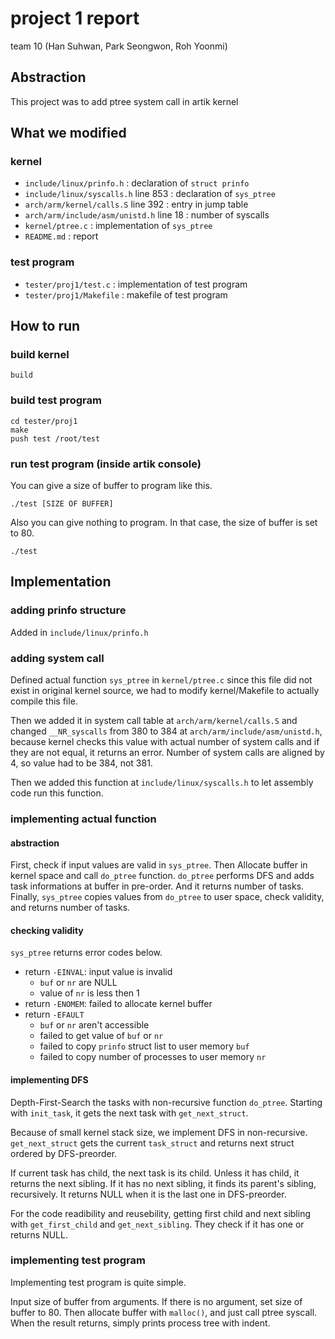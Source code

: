 # project 1 report
team 10 (Han Suhwan, Park Seongwon, Roh Yoonmi)

## Abstraction

This project was to add ptree system call in artik kernel


## What we modified

### kernel

* `include/linux/prinfo.h` : declaration of `struct prinfo`
* `include/linux/syscalls.h` line 853 : declaration of `sys_ptree`
* `arch/arm/kernel/calls.S` line 392 : entry in jump table
* `arch/arm/include/asm/unistd.h` line 18 : number of syscalls
* `kernel/ptree.c` : implementation of `sys_ptree`
* `README.md` : report

### test program

* `tester/proj1/test.c` : implementation of test program
* `tester/proj1/Makefile` : makefile of test program


## How to run

### build kernel

```
build
```

### build test program

```
cd tester/proj1
make
push test /root/test
```

### run test program (inside artik console)

You can give a size of buffer to program like this.

```
./test [SIZE OF BUFFER]
```

Also you can give nothing to program.
In that case, the size of buffer is set to 80.

```
./test
```


## Implementation

### adding prinfo structure

Added in `include/linux/prinfo.h`


### adding system call

Defined actual function `sys_ptree` in `kernel/ptree.c`
since this file did not exist in original kernel source,
we had to modify kernel/Makefile to actually compile this file.

Then we added it in system call table at `arch/arm/kernel/calls.S`
and changed `__NR_syscalls` from 380 to 384 at `arch/arm/include/asm/unistd.h`,
because kernel checks this value with actual number of system calls and
if they are not equal, it returns an error.
Number of system calls are aligned by 4, so value had to be 384, not 381.

Then we added this function at `include/linux/syscalls.h`
to let assembly code run this function.


### implementing actual function

#### abstraction
First, check if input values are valid in `sys_ptree`.
Then Allocate buffer in kernel space and call `do_ptree` function.
`do_ptree` performs DFS and adds task informations at buffer in pre-order.
And it returns number of tasks.
Finally, `sys_ptree` copies values from `do_ptree` to user space,
check validity, and returns number of tasks.

#### checking validity
`sys_ptree` returns error codes below.
* return `-EINVAL`: input value is invalid
    * `buf` or `nr` are NULL
    * value of `nr` is less then 1
* return `-ENOMEM`: failed to allocate kernel buffer
* return `-EFAULT`
    * `buf` or `nr` aren't accessible
    * failed to get value of `buf` or `nr`
    * failed to copy `prinfo` struct list to user memory `buf`
    * failed to copy number of processes to user memory `nr`

#### implementing DFS
Depth-First-Search the tasks with non-recursive function `do_ptree`.
Starting with `init_task`, it gets the next task with `get_next_struct`.

Because of small kernel stack size, we implement DFS in non-recursive.
`get_next_struct` gets the current `task_struct`
and returns next struct ordered by DFS-preorder.

If current task has child, the next task is its child.
Unless it has child, it returns the next sibling.
If it has no next sibling, it finds its parent's sibling, recursively.
It returns NULL when it is the last one in DFS-preorder.

For the code readibility and reusebility,
getting first child and next sibling with `get_first_child` and `get_next_sibling`.
They check if it has one or returns NULL.


### implementing test program
Implementing test program is quite simple.

Input size of buffer from arguments.
If there is no argument, set size of buffer to 80.
Then allocate buffer with `malloc()`, and just call ptree syscall.
When the result returns, simply prints process tree with indent.
